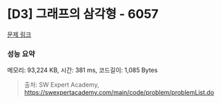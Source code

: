 # [D3] 그래프의 삼각형 - 6057 

[문제 링크](https://swexpertacademy.com/main/code/problem/problemDetail.do?contestProbId=AWbHcWd6AFcDFAV0) 

### 성능 요약

메모리: 93,224 KB, 시간: 381 ms, 코드길이: 1,085 Bytes



> 출처: SW Expert Academy, https://swexpertacademy.com/main/code/problem/problemList.do